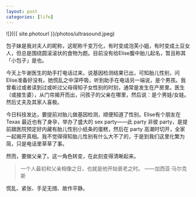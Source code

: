 ```yaml
---
layout: post
categories: [life]
---
```


![]({{ site.photourl }}/photos/ultrasound.jpeg)

包子妹是我对夫人的昵称，这昵称千变万化，有时变成泡芙小姐，有时变成土豆女人，但总是围绕圆滚滚状的食物为题。目前没有给Elise腹中胎儿起名，暂且称其「小包子」是也。

今天上午谢医生的助手打电话过来，说基因检测结果已出，可知胎儿性别，问Elise准备好没有。她慌乱之中深呼吸，听到助手在电话另一端说，是个男孩。我曾看过或者读到过或听过父母得知子女性别的时刻，通常是发生在产房里。医生（或接生婆），从门帘揭开而出，问孩子的父亲在哪里，然后说：是个男娃/女娃。然后丈夫及其家人喜极。

今日科技发达，要提前对胎儿做基因检测，顺便知道了性别。Elise有个朋友在 Texas 最近也有了身孕，举办了盛大的 sex party——此 party 非彼 party，是提前跟医院预定好内藏有胎儿性别小纸条的蛋糕，然后在 party 高潮时切开，全家一起揭开真相。我不觉得得知胎儿性别有什么大不了的，于是到我们这里化繁为简，只是电话里草草了事。

然而，要做父亲了。这一角色转变，在此刻变得清晰起来。

> 一个人最初和父亲相像之日，也就是他开始衰老之时。 ——加西亚·马尔克斯

慌乱、紧张、手足无措、故作平静。
